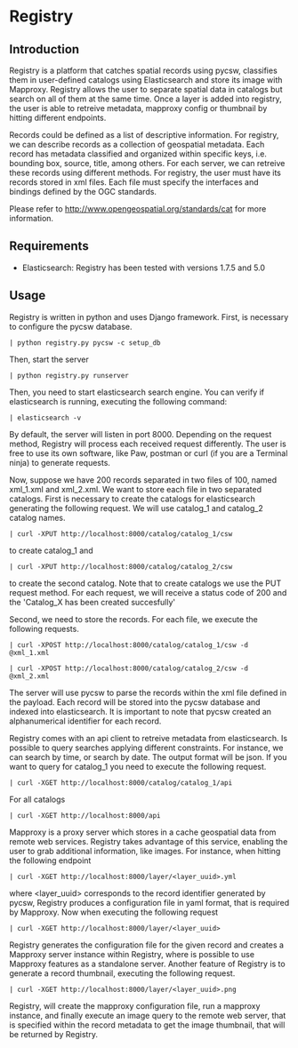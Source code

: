 Registry
========


Introduction
------------

Registry is a platform that catches spatial records using pycsw, classifies them
in user-defined catalogs using Elasticsearch and store its image with Mapproxy.
Registry allows the user to separate spatial data in catalogs but search on all
of them at the same time. Once a layer is added into registry, the user is able
to retreive metadata, mapproxy config or thumbnail by hitting different
endpoints.

Records could be defined as a list of descriptive information. For registry, we
can describe records as a collection of geospatial metadata. Each record has
metadata classified and organized within specific keys, i.e. bounding box,
source, title, among others. For each server, we can retreive these records
using different methods. For registry, the user must have its records stored in
xml files. Each file must specify the interfaces and bindings defined by the
OGC standards.

Please refer to http://www.opengeospatial.org/standards/cat for more information.

Requirements
------------

- Elasticsearch: Registry has been tested with versions 1.7.5 and 5.0


Usage
-----

Registry is written in python and uses Django framework. First, is necessary
to configure the pycsw database.

	| python registry.py pycsw -c setup_db

Then, start the server

	| python registry.py runserver

Then, you need to start elasticsearch search engine. You can verify if
elasticsearch is running, executing the following command:

	| elasticsearch -v

By default, the server will listen in port 8000. Depending on the request
method, Registry will process each received request differently. The user is
free to use its own software, like Paw, postman or curl (if you are a Terminal
ninja) to generate requests.

Now, suppose we have 200 records separated in two files of 100, named xml_1.xml
and xml_2.xml. We want to store each file in two separated catalogs. First is
necessary to create the catalogs for elasticsearch generating the following
request. We will use catalog_1 and catalog_2 catalog names.

	| curl -XPUT http://localhost:8000/catalog/catalog_1/csw

to create catalog_1 and

	| curl -XPUT http://localhost:8000/catalog/catalog_2/csw

to create the second catalog. Note that to create catalogs we use the PUT
request method. For each request, we will receive a status code of 200 and
the 'Catalog_X has been created succesfully' 

Second, we need to store the records. For each file, we execute the following
requests.

	| curl -XPOST http://localhost:8000/catalog/catalog_1/csw -d @xml_1.xml

	| curl -XPOST http://localhost:8000/catalog/catalog_2/csw -d @xml_2.xml

The server will use pycsw to parse the records within the xml file defined in
the payload. Each record will be stored into the pycsw database and indexed
into elasticsearch. It is important to note that pycsw created an alphanumerical
identifier for each record.

Registry comes with an api client to retreive metadata from elasticsearch. Is
possible to query searches applying different constraints. For instance, we
can search by time, or search by date. The output format will be json. If you
want to query for catalog_1 you need to execute the following request.

	| curl -XGET http://localhost:8000/catalog/catalog_1/api

For all catalogs

	| curl -XGET http://localhost:8000/api

Mapproxy is a proxy server which stores in a cache geospatial data from remote
web services. Registry takes advantage of this service, enabling the user to
grab additional information, like images. For instance, when hitting the
following endpoint

	| curl -XGET http://localhost:8000/layer/<layer_uuid>.yml

where <layer_uuid> corresponds to the record identifier generated by pycsw,
Registry produces a configuration file in yaml format, that is required by
Mapproxy. Now when executing the following request

	| curl -XGET http://localhost:8000/layer/<layer_uuid>

Registry generates the configuration file for the given record and creates a
Mapproxy server instance within Registry, where is possible to use Mapproxy
features as a standalone server. Another feature of Registry is to generate a
record thumbnail, executing the following request.

	| curl -XGET http://localhost:8000/layer/<layer_uuid>.png

Registry, will create the mapproxy configuration file, run a mapproxy instance,
and finally execute an image query to the remote web server, that is specified
within the record metadata to get the image thumbnail, that will be returned by
Registry.
